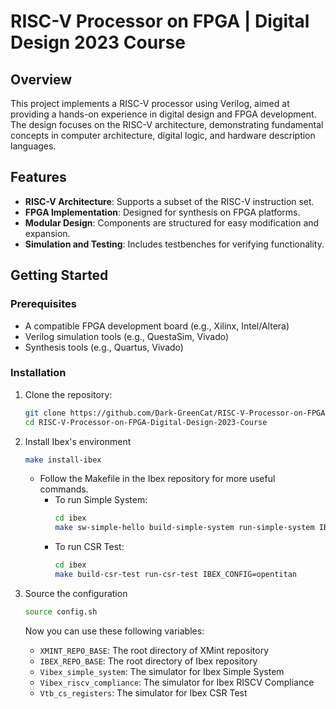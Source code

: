 # RISC-V Processor on FPGA | Digital Design 2023 Course

## Overview

This project implements a RISC-V processor using Verilog, aimed at providing a hands-on experience in digital design and FPGA development. The design focuses on the RISC-V architecture, demonstrating fundamental concepts in computer architecture, digital logic, and hardware description languages.

## Features

- **RISC-V Architecture**: Supports a subset of the RISC-V instruction set.
- **FPGA Implementation**: Designed for synthesis on FPGA platforms.
- **Modular Design**: Components are structured for easy modification and expansion.
- **Simulation and Testing**: Includes testbenches for verifying functionality.

## Getting Started

### Prerequisites

- A compatible FPGA development board (e.g., Xilinx, Intel/Altera)
- Verilog simulation tools (e.g., QuestaSim, Vivado)
- Synthesis tools (e.g., Quartus, Vivado)

### Installation

1. Clone the repository:
   ```bash
   git clone https://github.com/Dark-GreenCat/RISC-V-Processor-on-FPGA-Digital-Design-2023-Course.git
   cd RISC-V-Processor-on-FPGA-Digital-Design-2023-Course
   ```

2. Install Ibex's environment
   ```bash
   make install-ibex
   ```

   - Follow the Makefile in the Ibex repository for more useful commands.
      - To run Simple System:
         ```bash
         cd ibex
         make sw-simple-hello build-simple-system run-simple-system IBEX_CONFIG=opentitan
         ```
      - To run CSR Test:
         ```bash
         cd ibex
         make build-csr-test run-csr-test IBEX_CONFIG=opentitan
         ```
3. Source the configuration
   ```bash
   source config.sh
   ```

   Now you can use these following variables:
      - `XMINT_REPO_BASE`: The root directory of XMint repository
      - `IBEX_REPO_BASE`: The root directory of Ibex repository
      - `Vibex_simple_system`: The simulator for Ibex Simple System
      - `Vibex_riscv_compliance`: The simulator for Ibex RISCV Compliance
      - `Vtb_cs_registers`: The simulator for Ibex CSR Test
